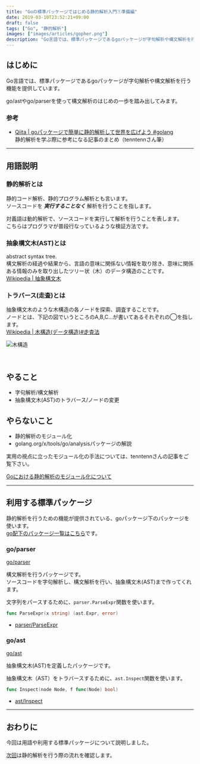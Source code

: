 ```yaml
---
title: "Goの標準パッケージではじめる静的解析入門①準備編"
date: 2019-03-10T23:52:21+09:00
draft: false
tags: ["Go", "静的解析"]
images: ["images/articles/gopher.png"]
description: "Go言語では、標準パッケージであるgoパッケージが字句解析や構文解析を行う機能を提供しています。go/astやgo/parserを使って構文解析のはじめの一歩を踏み出してみます。今回は用語や利用するパッケージの説明をして、静的解析をはじめる準備をします。"
---
```

## はじめに
Go言語では、標準パッケージであるgoパッケージが字句解析や構文解析を行う機能を提供しています。

go/astやgo/parserを使って構文解析のはじめの一歩を踏み出してみます。

### 参考
- [Qiita | goパッケージで簡単に静的解析して世界を広げよう #golang](https://qiita.com/tenntenn/items/868704380455c5090d4b)<br>
静的解析を学ぶ際に参考になる記事のまとめ（tenntennさん筆）

***

## 用語説明
### 静的解析とは
静的コード解析、静的プログラム解析とも言います。<br>
ソースコードを _**実行することなく**_ 解析を行うことを指します。

対義語は動的解析で、ソースコードを実行して解析を行うことを表します。<br>
こちらはプログラマが普段行なっているような検証方法です。
<br>

### 抽象構文木(AST)とは
abstract syntax tree.<br>
構文解析の経過や結果から、言語の意味に関係ない情報を取り除き、意味に関係ある情報のみを取り出したツリー状（木）のデータ構造のことです。<br>
[Wikipedia | 抽象構文木](https://ja.wikipedia.org/wiki/%E6%8A%BD%E8%B1%A1%E6%A7%8B%E6%96%87%E6%9C%A8)


### トラバース(走査)とは
抽象構文木のような木構造の各ノードを探索、調査することです。<br>
ノードとは、下記の図でいうところのA,B,C...が書いてあるそれぞれの◯を指します。<br>
[Wikipedia | 木構造(データ構造)#走査法](https://ja.wikipedia.org/wiki/%E6%9C%A8%E6%A7%8B%E9%80%A0_(%E3%83%87%E3%83%BC%E3%82%BF%E6%A7%8B%E9%80%A0)#%E8%B5%B0%E6%9F%BB%E6%B3%95)

![木構造](/images/articles/tree.png)

<br>

## やること
- 字句解析/構文解析
- 抽象構文木(AST)のトラバース/ノードの変更

## やらないこと
- 静的解析のモジュール化
- golang.org/x/tools/go/analysisパッケージの解説

実用の視点に立ったモジュール化の手法については、tenntennさんの記事をご覧下さい。

[Goにおける静的解析のモジュール化について](https://tech.mercari.com/entry/2018/12/16/150000)

***

## 利用する標準パッケージ
静的解析を行うための機能が提供されている、goパッケージ下のパッケージを使います。<br>
[go配下のパッケージ一覧はこちら](https://golang.org/pkg/go/)です。

### go/parser
[go/parser](https://godoc.org/go/parser)

構文解析を行うパッケージです。<br>
ソースコードを字句解析し、構文解析を行い、抽象構文木(AST)まで作ってくれます。

文字列をパースするために、`parser.ParseExpr`関数を使います。

```go
func ParseExpr(x string) (ast.Expr, error)
```
- [parser/ParseExpr](https://godoc.org/go/parser#ParseExpr)

### go/ast
[go/ast](https://godoc.org/go/ast)

抽象構文木(AST)を定義したパッケージです。

抽象構文木（AST）をトラバースするために、`ast.Inspect`関数を使います。

```go
func Inspect(node Node, f func(Node) bool)
```

- [ast/Inspect](https://godoc.org/go/ast#Inspect)

***

## おわりに
今回は用語や利用する標準パッケージについて説明しました。

[次回](https://mom0tomo.github.io/post/go_ast_parser_static_analysis2)は静的解析を行う際の流れを確認します。



